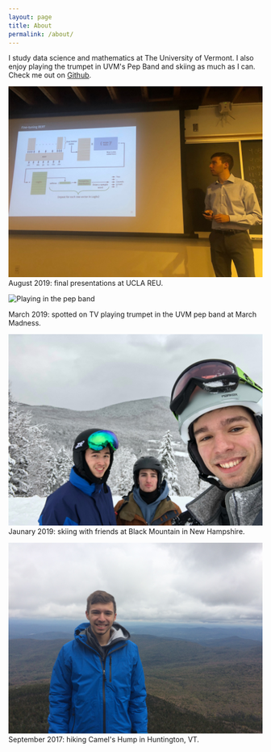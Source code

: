 ```yaml
---
layout: page
title: About
permalink: /about/
---
```



I study data science and mathematics at The University of Vermont. I also enjoy playing the trumpet in UVM's Pep Band and skiing as much as I can. Check me out on [Github](https://github.com/nicholashanoian).






![Presenting at UCLA](/assets/images/presenting-at-ucla.jpg)
August 2019: final presentations at UCLA REU.

![Playing in the pep band](/assets/images/pep-band.gif)

March 2019: spotted on TV playing trumpet in the UVM pep band at March Madness.

![Skiing in New Hampshire](/assets/images/skiing.jpg)
Jaunary 2019: skiing with friends at Black Mountain in New Hampshire.


![Hiking Camel's Hump](/assets/images/headshot.jpg)
September 2017: hiking Camel's Hump in Huntington, VT.
